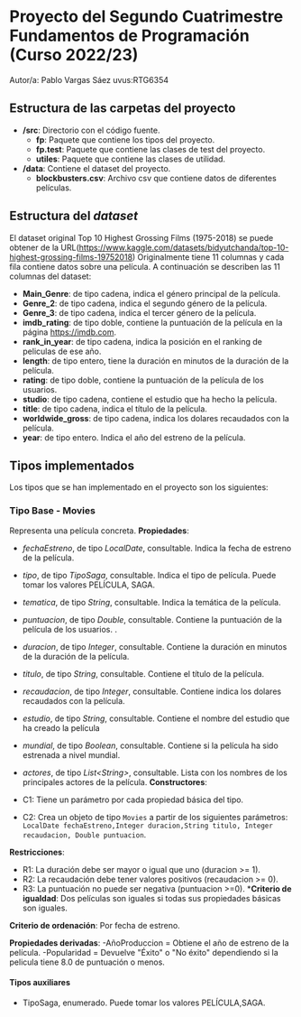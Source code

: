 # Proyecto del Segundo Cuatrimestre Fundamentos de Programación (Curso 2022/23)
Autor/a: Pablo Vargas Sáez   uvus:RTG6354

## Estructura de las carpetas del proyecto

* **/src**: Directorio con el código fuente.
  * **fp**: Paquete que contiene los tipos del proyecto.
  * **fp.test**: Paquete que contiene las clases de test del proyecto.
  * **utiles**:  Paquete que contiene las clases de utilidad. 
* **/data**: Contiene el dataset del proyecto.
    * **blockbusters.csv**: Archivo csv que contiene datos de diferentes películas.
    
## Estructura del *dataset*

El dataset original Top 10 Highest Grossing Films (1975-2018) se puede obtener de la URL(https://www.kaggle.com/datasets/bidyutchanda/top-10-highest-grossing-films-19752018) Originalmente tiene 11 columnas y cada fila contiene datos sobre una película. A continuación se describen las 11 columnas del dataset:

* **Main_Genre**: de tipo cadena,  indica el género principal de la película.
* **Genre_2**: de tipo cadena, indica el segundo género de la película.
* **Genre_3**: de tipo cadena, indica el tercer género de la película.
* **imdb_rating**: de tipo doble, contiene la puntuación de la película en la página https://imdb.com.
* **rank_in_year**: de tipo cadena, indica la posición en el ranking de peliculas de ese año.
* **length**: de tipo entero, tiene la duración en minutos de la duración de la película.
* **rating**: de tipo doble, contiene la puntuación de la película de los usuarios. 
* **studio**: de tipo cadena, contiene el estudio que ha hecho la película.
* **title**: de tipo cadena, indica el título de la película.
* **worldwide_gross**: de tipo cadena, indica los dolares recaudados con la película.
* **year**: de tipo entero. Indica el año del estreno de la película.

## Tipos implementados

Los tipos que se han implementado en el proyecto son los siguientes:

### Tipo Base - Movies
Representa una película concreta.
**Propiedades**:

- _fechaEstreno_, de tipo _LocalDate_, consultable. Indica la fecha de estreno de la película. 
- _tipo_, de tipo _TipoSaga_, consultable. Indica el tipo de película. Puede tomar los valores PELÍCULA, SAGA.
- _tematica_, de tipo _String_, consultable. Indica la temática de la película.
- _puntuacion_, de tipo _Double_, consultable. Contiene la puntuación de la película de los usuarios. .
- _duracion_, de tipo _Integer_, consultable. Contiene la duración en minutos de la duración de la película.
- _titulo_, de tipo _String_, consultable. Contiene el título de la película.
- _recaudacion_, de tipo _Integer_, consultable. Contiene indica los dolares recaudados con la película.
- _estudio_, de tipo _String_, consultable. Contiene el nombre del estudio que ha creado la película
- _mundial_, de tipo _Boolean_, consultable. Contiene si la película ha sido estrenada a nivel mundial.
- _actores_, de tipo _List\<String\>_, consultable. Lista con los nombres de los principales actores de la película.
**Constructores**: 

- C1: Tiene un parámetro por cada propiedad básica del tipo.
- C2: Crea un objeto de tipo ```Movies``` a partir de los siguientes parámetros: ```LocalDate fechaEstreno,Integer duracion,String titulo, Integer recaudacion, Double puntuacion```.

**Restricciones**:
 
- R1: La duración debe ser mayor o igual que uno (duracion >= 1).
- R2: La recaudación debe tener valores positivos (recaudacion >= 0).
- R3: La puntuación no puede ser negativa (puntuacion >=0).
***Criterio de igualdad**: Dos películas son iguales si todas sus propiedades básicas son iguales.

**Criterio de ordenación**: Por fecha de estreno.

**Propiedades derivadas**:
-AñoProduccion = Obtiene el año de estreno de la película.
-Popularidad = Devuelve "Éxito" o "No éxito" dependiendo si la pelicula tiene 8.0 de puntuación o menos.
#### Tipos auxiliares

- TipoSaga, enumerado. Puede tomar los valores PELÍCULA,SAGA.

